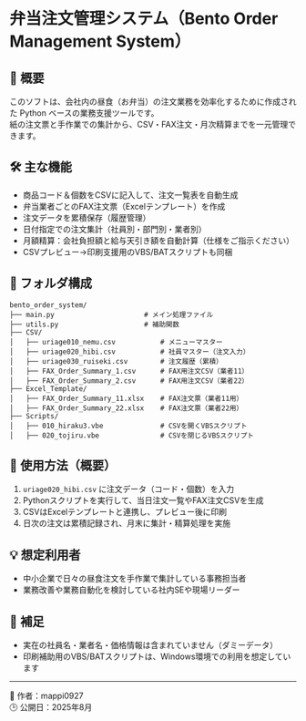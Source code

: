 # 弁当注文管理システム（Bento Order Management System）

## 📌 概要

このソフトは、会社内の昼食（お弁当）の注文業務を効率化するために作成された Python ベースの業務支援ツールです。  
紙の注文票と手作業での集計から、CSV・FAX注文・月次精算までを一元管理できます。

## 🛠 主な機能

- 商品コード＆個数をCSVに記入して、注文一覧表を自動生成
- 弁当業者ごとのFAX注文票（Excelテンプレート）を作成
- 注文データを累積保存（履歴管理）
- 日付指定での注文集計（社員別・部門別・業者別）
- 月額精算：会社負担額と給与天引き額を自動計算（仕様をご指示ください）
- CSVプレビュー→印刷支援用のVBS/BATスクリプトも同梱

## 📁 フォルダ構成
```
bento_order_system/
├── main.py                      # メイン処理ファイル
├── utils.py                     # 補助関数
├── CSV/
│   ├── uriage010_nemu.csv           # メニューマスター
│   ├── uriage020_hibi.csv           # 社員マスター（注文入力）
│   ├── uriage030_ruiseki.csv        # 注文履歴（累積）
│   ├── FAX_Order_Summary_1.csv      # FAX用注文CSV（業者11）
│   ├── FAX_Order_Summary_2.csv      # FAX用注文CSV（業者22）
├── Excel_Template/
│   ├── FAX_Order_Summary_11.xlsx    # FAX注文票（業者11用）
│   ├── FAX_Order_Summary_22.xlsx    # FAX注文票（業者22用）
├── Scripts/
│   ├── 010_hiraku3.vbe              # CSVを開くVBSスクリプト
│   ├── 020_tojiru.vbe               # CSVを閉じるVBSスクリプト
```
## 🔧 使用方法（概要）

1. `uriage020_hibi.csv` に注文データ（コード・個数）を入力  
2. Pythonスクリプトを実行して、当日注文一覧やFAX注文CSVを生成  
3. CSVはExcelテンプレートと連携し、プレビュー後に印刷  
4. 日次の注文は累積記録され、月末に集計・精算処理を実施

## 💡 想定利用者

- 中小企業で日々の昼食注文を手作業で集計している事務担当者
- 業務改善や業務自動化を検討している社内SEや現場リーダー

## 📌 補足

- 実在の社員名・業者名・価格情報は含まれていません（ダミーデータ）
- 印刷補助用のVBS/BATスクリプトは、Windows環境での利用を想定しています

---

👤 作者：mappi0927  
🕒 公開日：2025年8月  

